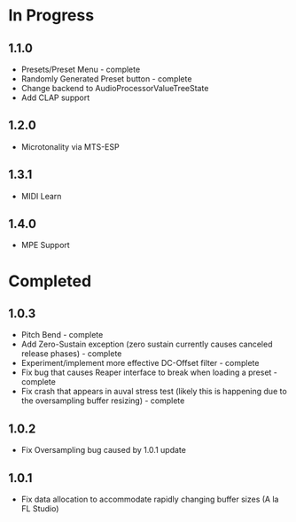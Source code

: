 # In Progress

## 1.1.0
* Presets/Preset Menu - complete
* Randomly Generated Preset button - complete
* Change backend to AudioProcessorValueTreeState
* Add CLAP support

## 1.2.0
* Microtonality via MTS-ESP

## 1.3.1
* MIDI Learn

## 1.4.0
* MPE Support

# Completed

## 1.0.3
* Pitch Bend - complete
* Add Zero-Sustain exception (zero sustain currently causes canceled release phases) - complete
* Experiment/implement more effective DC-Offset filter - complete
* Fix bug that causes Reaper interface to break when loading a preset - complete
* Fix crash that appears in auval stress test (likely this is happening due to the oversampling buffer resizing) - complete

## 1.0.2
* Fix Oversampling bug caused by 1.0.1 update

## 1.0.1
* Fix data allocation to accommodate rapidly changing buffer sizes (A la FL Studio)